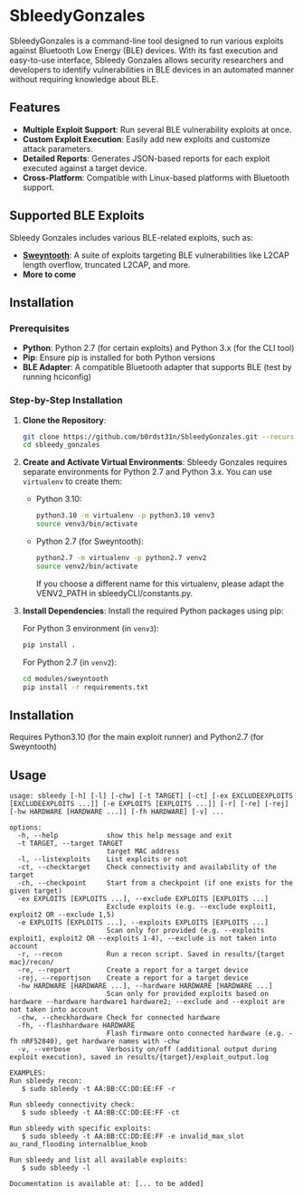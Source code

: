 # SbleedyGonzales

SbleedyGonzales is a command-line tool designed to run various exploits against Bluetooth Low Energy (BLE) devices. With its fast execution and easy-to-use interface, Sbleedy Gonzales allows security researchers and developers to identify vulnerabilities in BLE devices in an automated manner without requiring knowledge about BLE.

## Features

- **Multiple Exploit Support**: Run several BLE vulnerability exploits at once.
- **Custom Exploit Execution**: Easily add new exploits and customize attack parameters.
- **Detailed Reports**: Generates JSON-based reports for each exploit executed against a target device.
- **Cross-Platform**: Compatible with Linux-based platforms with Bluetooth support.

## Supported BLE Exploits

Sbleedy Gonzales includes various BLE-related exploits, such as:

- **[Sweyntooth](https://github.com/Matheus-Garbelini/sweyntooth_bluetooth_low_energy_attacks)**: A suite of exploits targeting BLE vulnerabilities like L2CAP length overflow, truncated L2CAP, and more.
- **More to come**

## Installation

### Prerequisites

- **Python**: Python 2.7 (for certain exploits) and Python 3.x (for the CLI tool)
- **Pip**: Ensure pip is installed for both Python versions
- **BLE Adapter**: A compatible Bluetooth adapter that supports BLE (test by running hciconfig)

### Step-by-Step Installation

1. **Clone the Repository**:

    ```bash
    git clone https://github.com/b0rdst31n/SbleedyGonzales.git --recurse-submodules
    cd sbleedy_gonzales
    ```

2. **Create and Activate Virtual Environments**:
    Sbleedy Gonzales requires separate environments for Python 2.7 and Python 3.x. You can use `virtualenv` to create them:
   
    - Python 3.10:

      ```bash
      python3.10 -m virtualenv -p python3.10 venv3
      source venv3/bin/activate
      ```

    - Python 2.7 (for Sweyntooth):

      ```bash
      python2.7 -m virtualenv -p python2.7 venv2
      source venv2/bin/activate
      ```

      If you choose a different name for this virtualenv, please adapt the VENV2_PATH in sbleedyCLI/constants.py.

3. **Install Dependencies**:
    Install the required Python packages using pip:
   
    For Python 3 environment (in `venv3`):

    ```bash
    pip install .
    ```

    For Python 2.7 (in `venv2`):

    ```bash
    cd modules/sweyntooth
    pip install -r requirements.txt
    ```

## Installation

Requires Python3.10 (for the main exploit runner) and Python2.7 (for Sweyntooth)

## Usage

```console
usage: sbleedy [-h] [-l] [-chw] [-t TARGET] [-ct] [-ex EXCLUDEEXPLOITS [EXCLUDEEXPLOITS ...]] [-e EXPLOITS [EXPLOITS ...]] [-r] [-re] [-rej] [-hw HARDWARE [HARDWARE ...]] [-fh HARDWARE] [-v] ...

options:
  -h, --help            show this help message and exit
  -t TARGET, --target TARGET
                        target MAC address
  -l, --listexploits    List exploits or not
  -ct, --checktarget    Check connectivity and availability of the target
  -ch, --checkpoint     Start from a checkpoint (if one exists for the given target)
  -ex EXPLOITS [EXPLOITS ...], --exclude EXPLOITS [EXPLOITS ...]
                        Exclude exploits (e.g. --exclude exploit1, exploit2 OR --exclude 1,5)
  -e EXPLOITS [EXPLOITS ...], --exploits EXPLOITS [EXPLOITS ...]
                        Scan only for provided (e.g. --exploits exploit1, exploit2 OR --exploits 1-4), --exclude is not taken into account
  -r, --recon           Run a recon script. Saved in results/{target mac}/recon/
  -re, --report         Create a report for a target device
  -rej, --reportjson    Create a report for a target device
  -hw HARDWARE [HARDWARE ...], --hardware HARDWARE [HARDWARE ...]
                        Scan only for provided exploits based on hardware --hardware hardware1 hardware2; --exclude and --exploit are not taken into account
  -chw, --checkhardware Check for connected hardware
  -fh, --flashhardware HARDWARE
                        Flash firmware onto connected hardware (e.g. -fh nRF52840), get hardware names with -chw
  -v, --verbose         Verbosity on/off (additional output during exploit execution), saved in results/{target}/exploit_output.log

EXAMPLES:
Run sbleedy recon:
   $ sudo sbleedy -t AA:BB:CC:DD:EE:FF -r

Run sbleedy connectivity check:
   $ sudo sbleedy -t AA:BB:CC:DD:EE:FF -ct

Run sbleedy with specific exploits:
   $ sudo sbleedy -t AA:BB:CC:DD:EE:FF -e invalid_max_slot au_rand_flooding internalblue_knob

Run sbleedy and list all available exploits:
   $ sudo sbleedy -l

Documentation is available at: [... to be added]
```
